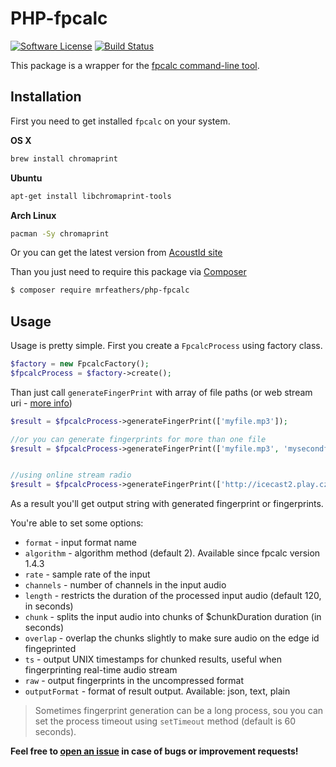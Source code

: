 # PHP-fpcalc
[![Software License](https://img.shields.io/badge/license-MIT-brightgreen.svg?style=flat-square)](LICENSE)
[![Build Status](https://travis-ci.org/mrfeathers/php-fpcalc.svg?branch=master)](https://travis-ci.org/mrfeathers/php-fpcalc)

This package is a wrapper for the [fpcalc command-line tool](https://acoustid.org/chromaprint). 

## Installation
First you need to get installed `fpcalc` on your system.

**OS X**
```bash
brew install chromaprint
```

**Ubuntu**
```bash
apt-get install libchromaprint-tools
```

**Arch Linux**
```bash
pacman -Sy chromaprint
```

Or you can get the latest version from [AcoustId site](https://acoustid.org/chromaprint)


Than you just need to require this package via [Composer](https://getcomposer.org/)
```bash
$ composer require mrfeathers/php-fpcalc
```

## Usage

Usage is pretty simple. First you create a `FpcalcProcess` using factory class.

```php
$factory = new FpcalcFactory();
$fpcalcProcess = $factory->create();
```

Than just call `generateFingerPrint` with array of file paths (or web stream uri - [more info](https://oxygene.sk/2016/12/chromaprint-1-4-released/))

```php
$result = $fpcalcProcess->generateFingerPrint(['myfile.mp3']);

//or you can generate fingerprints for more than one file
$result = $fpcalcProcess->generateFingerPrint(['myfile.mp3', 'mysecondfile.mp3']);


//using online stream radio
$result = $fpcalcProcess->generateFingerPrint(['http://icecast2.play.cz/radio1.mp3']);

```
As a result you'll get output string with generated fingerprint or fingerprints.

You're able to set some options:
- `format` - input format name
- `algorithm` - algorithm method (default 2). Available since fpcalc version 1.4.3
- `rate` - sample rate of the input
- `channels` - number of channels in the input audio
- `length` - restricts the duration of the processed input audio (default 120, in seconds)
- `chunk` - splits the input audio into chunks of $chunkDuration duration (in seconds)
- `overlap` - overlap the chunks slightly to make sure audio on the edge id fingeprinted
- `ts` - output UNIX timestamps for chunked results, useful when fingerprinting real-time audio stream
- `raw` - output fingerprints in the uncompressed format
- `outputFormat` - format of result output. Available: json, text, plain


> Sometimes fingerprint generation can be a long process, sou you can set the process timeout using `setTimeout` method (default is 60 seconds).

**Feel free to [open an issue](https://github.com/mrfeathers/php-fpcalc/issues/new) in case of bugs or improvement requests!**
